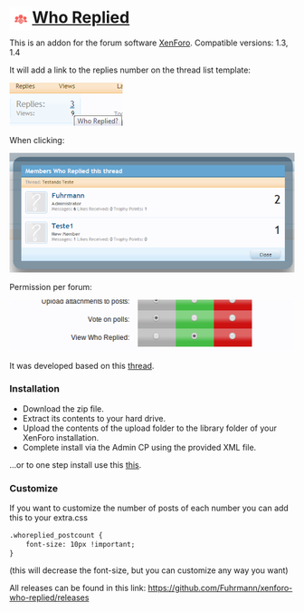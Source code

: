 # [Who Replied](http://xenforo.com/community/resources/who-replied.1537/)  <img align="left" src="logo.png" width="40" height="40" />

This is an addon for the forum software [XenForo](http://www.xenforo.com). Compatible versions: 1.3, 1.4

It will add a link to the replies number on the thread list template:

![default behavior](default1.png)

When clicking:

![default behavior](default.png)

Permission per forum:

![permission per forum](default2.png)

It was developed based on this [thread](http://xenforo.com/community/threads/view-all-the-users-who-replied-to-a-thread.46076/).

### Installation

- Download the zip file.
- Extract its contents to your hard drive.
- Upload the contents of the upload folder to the library folder of your XenForo installation.
- Complete install via the Admin CP using the provided XML file.

...or to one step install use this [this](http://xenforo.com/community/resources/add-on-install-upgrade.960/).

### Customize
If you want to customize the number of posts of each number you can add this to your extra.css

```
.whoreplied_postcount {
    font-size: 10px !important;
}
```

(this will decrease the font-size, but you can customize any way you want)

All releases can be found in this link: https://github.com/Fuhrmann/xenforo-who-replied/releases
